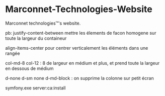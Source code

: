 # Marconnet-Technologies-Website
Marconnet technologies™'s website.

pb: justify-content-between mettre les élements de facon homogene sur toute la largeur du containeur

align-items-center pour centrer verticalement les éléments dans une rangée

col-md-8 col-12 : 8 de largeur en médium et plus, et prend toute la largeur en dessous de médium

d-none d-sm none d-md-block : on supprime la colonne sur petit écran

symfony.exe server:ca:install
